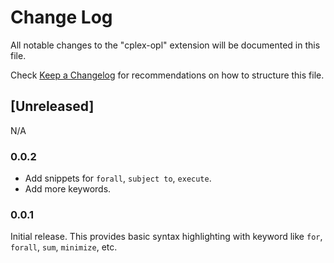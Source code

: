 # Change Log

All notable changes to the "cplex-opl" extension will be documented in this file.

Check [Keep a Changelog](http://keepachangelog.com/) for recommendations on how to structure this file.

## [Unreleased]

N/A

### 0.0.2

- Add snippets for `forall`, `subject to`, `execute`.
- Add more keywords.

### 0.0.1

Initial release. This provides basic syntax highlighting with keyword like `for`, `forall`, `sum`, `minimize`, etc.

